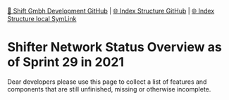 [📁 Shift Gmbh Development GitHub](/cerulean-circle-unlimited-2cu/product/development/2cu-custom-development/shift-gmbh-development.md) | [🌐 Index Structure GitHub](/cerulean-circle-unlimited-2cu/product/development/2cu-custom-development/shift-gmbh-development/shifter-network-status-overview-as-of-sprint-29-in-2021.md) | [🌐 Index Structure local SymLink](./shifter-network-status-overview-as-of-sprint-29-in-2021.entry.md)

# Shifter Network Status Overview as of Sprint 29 in 2021

Dear developers please use this page to collect a list of features and components that are still unfinished, missing or otherwise incomplete.
